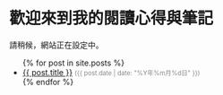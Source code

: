 # 歡迎來到我的閱讀心得與筆記

請稍候，網站正在設定中。

<ul>
{% for post in site.posts %}
  <li>
    <a href="{{ post.url }}">{{ post.title }}</a>
    <span style="font-size: 0.8em; color: #888;">({{ post.date | date: "%Y年%m月%d日" }})</span>
  </li>
{% endfor %}
</ul>